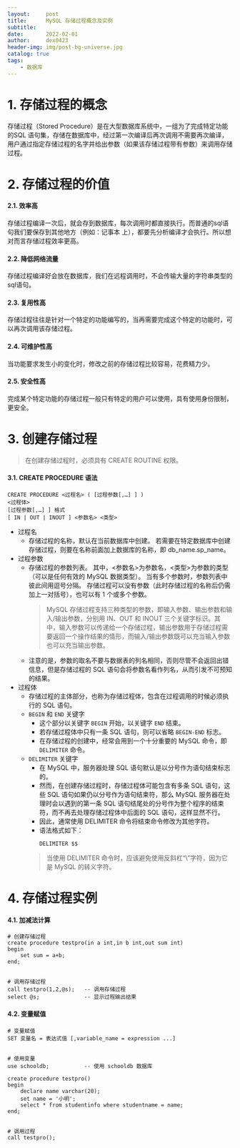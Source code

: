 ```yaml
---
layout:     post
title:      MySQL 存储过程概念及实例
subtitle:   
date:       2022-02-01
author:     dex0423
header-img: img/post-bg-universe.jpg
catalog: true
tags:
    - 数据库
---
```



# 1. 存储过程的概念

存储过程（Stored Procedure）是在大型数据库系统中，一组为了完成特定功能的SQL 语句集，存储在数据库中，经过第一次编译后再次调用不需要再次编译，用户通过指定存储过程的名字并给出参数（如果该存储过程带有参数）来调用存储过程。


# 2. 存储过程的价值

#### 2.1. 效率高
存储过程编译一次后，就会存到数据库，每次调用时都直接执行。而普通的sql语句我们要保存到其他地方（例如：记事本  上），都要先分析编译才会执行。所以想对而言存储过程效率更高。

#### 2.2. 降低网络流量

存储过程编译好会放在数据库，我们在远程调用时，不会传输大量的字符串类型的sql语句。

#### 2.3. 复用性高

存储过程往往是针对一个特定的功能编写的，当再需要完成这个特定的功能时，可以再次调用该存储过程。

#### 2.4. 可维护性高

当功能要求发生小的变化时，修改之前的存储过程比较容易，花费精力少。

#### 2.5. 安全性高

完成某个特定功能的存储过程一般只有特定的用户可以使用，具有使用身份限制，更安全。

# 3. 创建存储过程

>在创建存储过程时，必须具有 CREATE ROUTINE 权限。

#### 3.1. CREATE PROCEDURE 语法

```aidl
CREATE PROCEDURE <过程名> ( [过程参数[,…] ] ) 
<过程体>
[过程参数[,…] ] 格式
[ IN | OUT | INOUT ] <参数名> <类型>
```
- 过程名
    - 存储过程的名称，默认在当前数据库中创建。
      若需要在特定数据库中创建存储过程，则要在名称前面加上数据库的名称，即 db_name.sp_name。
- 过程参数
    - 存储过程的参数列表。
      其中，<参数名>为参数名，<类型>为参数的类型（可以是任何有效的 MySQL 数据类型）。
      当有多个参数时，参数列表中彼此间用逗号分隔。
      存储过程可以没有参数（此时存储过程的名称后仍需加上一对括号），也可以有 1 个或多个参数。
        >MySQL 存储过程支持三种类型的参数，即输入参数、输出参数和输入/输出参数，分别用 IN、OUT 和 INOUT 三个关键字标识。其中，输入参数可以传递给一个存储过程，输出参数用于存储过程需要返回一个操作结果的情形，而输入/输出参数既可以充当输入参数也可以充当输出参数。
    - 注意的是，参数的取名不要与数据表的列名相同，否则尽管不会返回出错信息，但是存储过程的 SQL 语句会将参数名看作列名，从而引发不可预知的结果。
- 过程体
    - 存储过程的主体部分，也称为存储过程体，包含在过程调用的时候必须执行的 SQL 语句。
    - `BEGIN` 和 `END` 关键字
        - 这个部分以关键字 `BEGIN` 开始，以关键字 `END` 结束。
        - 若存储过程体中只有一条 SQL 语句，则可以省略 `BEGIN-END` 标志。
        - 在存储过程的创建中，经常会用到一个十分重要的 MySQL 命令，即 `DELIMITER` 命令。
    - `DELIMITER` 关键字
        - 在 MySQL 中，服务器处理 SQL 语句默认是以分号作为语句结束标志的。
        - 然而，在创建存储过程时，存储过程体可能包含有多条 SQL 语句，这些 SQL 语句如果仍以分号作为语句结束符，那么 MySQL 服务器在处理时会以遇到的第一条 SQL 语句结尾处的分号作为整个程序的结束符，而不再去处理存储过程体中后面的 SQL 语句，这样显然不行。 
        - 因此，通常使用 DELIMITER 命令将结束命令修改为其他字符。
        - 语法格式如下：
            ```
            DELIMITER $$
            ```
        >当使用 DELIMITER 命令时，应该避免使用反斜杠“\”字符，因为它是 MySQL 的转义字符。

# 4. 存储过程实例

#### 4.1. 加减法计算
```aidl
# 创建存储过程
create procedure testpro(in a int,in b int,out sum int)
begin
    set sum = a+b;
end;


# 调用存储过程
call testpro(1,2,@s);   -- 调用存储过程
select @s;              -- 显示过程输出结果
```

#### 4.2. 变量赋值

```aidl
# 变量赋值
SET 变量名 = 表达式值 [,variable_name = expression ...]


# 使用变量
use schooldb;           -- 使用 schooldb 数据库

create procedure testpro()
begin
    declare name varchar(20);
    set name = '小明';
    select * from studentinfo where studentname = name;
end;


# 调用过程
call testpro();
```